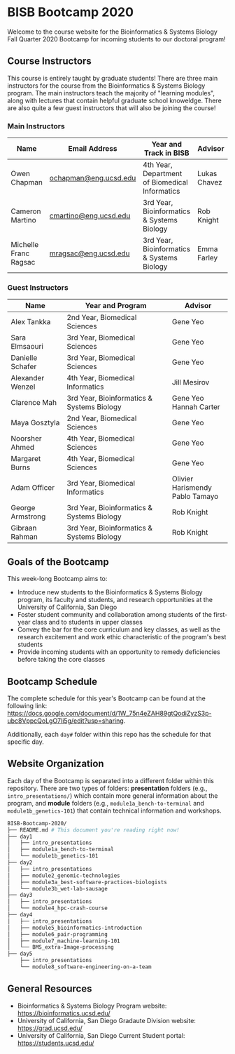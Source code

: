 # BISB Bootcamp 2020

Welcome to the course website for the Bioinformatics & Systems Biology Fall Quarter 2020 Bootcamp for incoming students to our doctoral program! 

## Course Instructors

This course is entirely taught by graduate students! There are three main instructors for the course from the Bioinformatics & Systems Biology program. The main instructors teach the majority of "learning modules", along with lectures that contain helpful graduate school knoweldge. There are also quite a few guest instructors that will also be joining the course! 

### Main Instructors

| Name                  | Email Address                                         | Year and Track in BISB                         | Advisor      |
| --------------------- | ----------------------------------------------------- | ---------------------------------------------- | ------------ |
| Owen Chapman          | [ochapman@eng.ucsd.edu](mailto:ochapman@eng.ucsd.edu) | 4th Year, Department of Biomedical Informatics | Lukas Chavez |
| Cameron Martino       | [cmartino@eng.ucsd.edu](mailto:cmartino@eng.ucsd.edu) | 3rd Year, Bioinformatics & Systems Biology     | Rob Knight   |
| Michelle Franc Ragsac | [mragsac@eng.ucsd.edu](mailto:mragsac@eng.ucsd.edu)   | 3rd Year, Bioinformatics & Systems Biology     | Emma Farley  |

### Guest Instructors 

| Name                  | Year and Program                           | Advisor                            |
| --------------------- | -------------------------------------------| ---------------------------------- |
| Alex Tankka           | 2nd Year, Biomedical Sciences              | Gene Yeo                           |
| Sara Elmsaouri        | 3rd Year, Biomedical Sciences              | Gene Yeo                           |
| Danielle Schafer      | 3rd Year, Biomedical Sciences              | Gene Yeo                           |
| Alexander Wenzel      | 4th Year, Biomedical Informatics           | Jill Mesirov                       |
| Clarence Mah          | 3rd Year, Bioinformatics & Systems Biology | Gene Yeo<br>Hannah Carter          |
| Maya Gosztyla         | 2nd Year, Biomedical Sciences              | Gene Yeo                           |
| Noorsher Ahmed        | 4th Year, Biomedical Sciences              | Gene Yeo                           |
| Margaret Burns        | 4th Year, Biomedical Sciences              | Gene Yeo                           |
| Adam Officer          | 3rd Year, Biomedical Informatics           | Olivier Harismendy<br>Pablo Tamayo |
| George Armstrong      | 3rd Year, Bioinformatics & Systems Biology | Rob Knight                         |
| Gibraan Rahman        | 3rd Year, Bioinformatics & Systems Biology | Rob Knight                         |

## Goals of the Bootcamp

This week-long Bootcamp aims to:

* Introduce new students to the Bioinformatics & Systems Biology program, its faculty and students, and research opportunities at the University of California, San Diego
* Foster student community and collaboration among students of the first-year class and to students in upper classes
* Convey the bar for the core curriculum and key classes, as well as the research excitement and work ethic characteristic of the program's best students
* Provide incoming students with an opportunity to remedy deficiencies before taking the core classes

## Bootcamp Schedule

The complete schedule for this year's Bootcamp can be found at the following link: https://docs.google.com/document/d/1W_75n4eZAH89gtQodiZyzS3p-ubc8VppcQoLgO7li5g/edit?usp=sharing.

Additionally, each `day#` folder within this repo has the schedule for that specific day. 

## Website Organization

Each day of the Bootcamp is separated into a different folder within this repository. There are two types of folders: **presentation** folders (e.g., `intro_presentations/`) which contain more general information about the program, and **module** folders (e.g., `module1a_bench-to-terminal` and `module1b_genetics-101`) that contain technical information and workshops. 

```bash
BISB-Bootcamp-2020/
├── README.md # This document you're reading right now!
├── day1
│   ├── intro_presentations
│   ├── module1a_bench-to-terminal
│   └── module1b_genetics-101
├── day2
│   ├── intro_presentations
│   ├── module2_genomic-technologies
│   ├── module3a_best-software-practices-biologists
│   └── module3b_wet-lab-sausage
├── day3
│   ├── intro_presentations
│   └── module4_hpc-crash-course
├── day4
│   ├── intro_presentations
│   ├── module5_bioinformatics-introduction
│   ├── module6_pair-programming
│   ├── module7_machine-learning-101
│   └── BMS_extra-Image-processing
├── day5
    ├── intro_presentations
    └── module8_software-engineering-on-a-team
```

## General Resources

* Bioinformatics & Systems Biology Program website: https://bioinformatics.ucsd.edu/
* University of California, San Diego Gradaute Division website: https://grad.ucsd.edu/
* University of California, San Diego Current Student portal: https://students.ucsd.edu/
